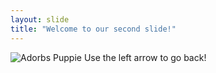 ```yaml
---
layout: slide
title: "Welcome to our second slide!"
---
```

![Adorbs Puppie](https://cf.ltkcdn.net/dogs/images/orig/236742-1600x1030-cutest-puppy-videos.jpg)
Use the left arrow to go back!
